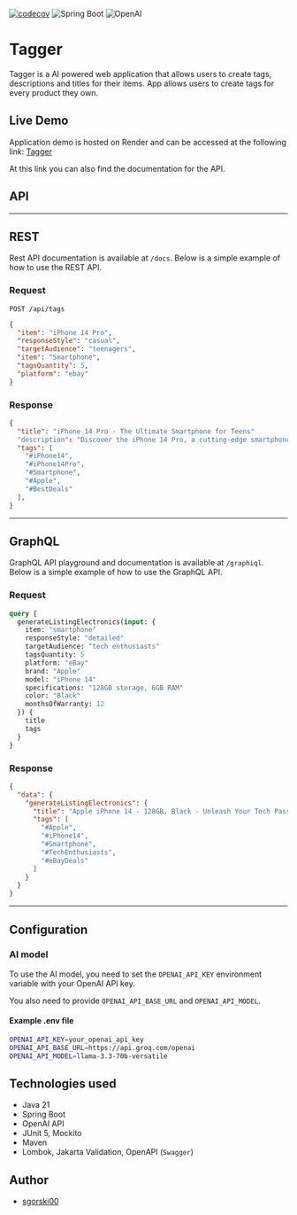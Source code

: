 [![codecov](https://codecov.io/gh/sgorski00/Tagger/graph/badge.svg?token=D8F3ILZU6X)](https://codecov.io/gh/sgorski00/Tagger)
![Spring Boot](https://img.shields.io/badge/Spring%20Boot-6DB33F?logo=spring-boot&logoColor=white)
![OpenAI](https://img.shields.io/badge/OpenAI-412991?logo=openai&logoColor=white)

# Tagger

Tagger is a AI powered web application that allows users to create tags, descriptions and titles for their items.
App allows users to create tags for every product they own.

## Live Demo

Application demo is hosted on Render and can be accessed at the following link:
[Tagger](https://tagger-kohq.onrender.com)

At this link you can also find the documentation for the API.

## API

---

## REST

Rest API documentation is available at `/docs`. Below is a simple example of how to use the REST API.

### Request
`POST /api/tags`

```json
{
  "item": "iPhone 14 Pro",
  "responseStyle": "casual",
  "targetAudience": "teenagers",
  "item": "Smartphone",
  "tagsQuantity": 5,
  "platform": "ebay"
}
```

### Response
```json
{
  "title": "iPhone 14 Pro - The Ultimate Smartphone for Teens"
  "description": "Discover the iPhone 14 Pro, a cutting-edge smartphone designed for teenagers. With its sleek design and advanced features, it's the perfect device for staying connected and entertained.",
  "tags": [
    "#iPhone14",
    "#iPhone14Pro",
    "#Smartphone",
    "#Apple",
    "#BestDeals"
  ],
}
```

---

## GraphQL

GraphQL API playground and documentation is available at `/graphiql`. Below is a simple example of how to use the GraphQL API.

### Request

```graphql
query {
  generateListingElectronics(input: {
    item: "smartphone"
    responseStyle: "detailed"
    targetAudience: "tech enthusiasts"
    tagsQuantity: 5
    platform: "eBay"
    brand: "Apple"
    model: "iPhone 14"
    specifications: "128GB storage, 6GB RAM"
    color: "Black"
    monthsOfWarranty: 12
  }) {
    title
    tags
  }
}
```

### Response

```json
{
  "data": {
    "generateListingElectronics": {
      "title": "Apple iPhone 14 - 128GB, Black - Unleash Your Tech Passion",
      "tags": [
        "#Apple",
        "#iPhone14",
        "#Smartphone",
        "#TechEnthusiasts",
        "#eBayDeals"
      ]
    }
  }
}
```

---

## Configuration

### AI model
To use the AI model, you need to set the `OPENAI_API_KEY` environment variable with your OpenAI API key. 

You also need to provide `OPENAI_API_BASE_URL` and `OPENAI_API_MODEL`.

#### Example .env file
```bash
OPENAI_API_KEY=your_openai_api_key
OPENAI_API_BASE_URL=https://api.groq.com/openai
OPENAI_API_MODEL=llama-3.3-70b-versatile
```

## Technologies used

- Java 21
- Spring Boot
- OpenAI API
- JUnit 5, Mockito
- Maven
- Lombok, Jakarta Validation, OpenAPI (`Swagger`)

## Author

- [sgorski00](https://github.com/sgorski00)
